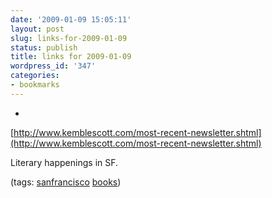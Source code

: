 ```yaml
---
date: '2009-01-09 15:05:11'
layout: post
slug: links-for-2009-01-09
status: publish
title: links for 2009-01-09
wordpress_id: '347'
categories:
- bookmarks
---
```


  *


[http://www.kemblescott.com/most-recent-newsletter.shtml](http://www.kemblescott.com/most-recent-newsletter.shtml)


Literary happenings in SF.


(tags: [sanfrancisco](http://delicious.com/eob/sanfrancisco) [books](http://delicious.com/eob/books))



